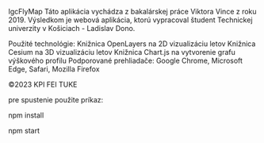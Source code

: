 IgcFlyMap
Táto aplikácia vychádza z bakalárskej práce Viktora Vince z roku 2019. Výsledkom je webová aplikácia, ktorú vypracoval študent Technickej univerzity v Košiciach - Ladislav Dono. 

Použité technológie:
Knižnica OpenLayers na 2D vizualizáciu letov
Knižnica Cesium na 3D vizualizáciu letov
Knižnica Chart.js na vytvorenie grafu výškového profilu
Podporované prehliadače: Google Chrome, Microsoft Edge, Safari, Mozilla Firefox

©2023 KPI FEI TUKE


pre spustenie použite príkaz:

npm install

npm start
